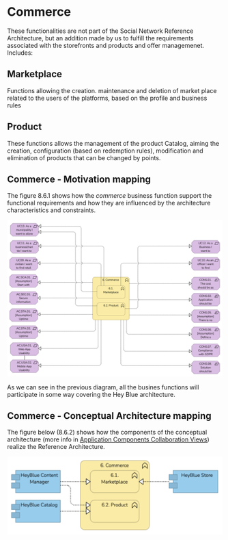 # Commerce

These functionalities are not part of the Social Network Reference Architecture, but an addition made by us to fulfill the requirements associated with the storefronts and products and offer managemenet. Includes:

## Marketplace

Functions allowing the creation. maintenance and deletion of market place related to the users of the platforms, based on the profile and business rules

## Product

These functions allows the management of the product Catalog, aiming the creation, configuration (based on redemption rules), modification and elimination of products that can be changed by points.

## Commerce - Motivation mapping

The figure 8.6.1 shows how the *commerce* business function support the functional requirements and how they are influenced by the architecture characteristics and constraints.

![Figure 8.6.1 - Commerce - Motivation Matrix](/Assets/1.10-Motivation-Commerce-mapping.png "Figure 8.6.1 - Commerce - Motivation Matrix")

As we can see in the previous diagram, all the busines functions will participate in some way covering the Hey Blue architecture.

## Commerce - Conceptual Architecture mapping

The figure below (8.6.2) shows how the components of the conceptual architecture (more info in [Application Components Collaboration Views](/README.md#application-component-collaboration-views)) realize the Reference Architecture.

![Figure 8.6.2 - Commerce Conceptual Architecture Mapping](/Assets/Commerce-Conceptual-Architecture-Mapping.png "Figure 8.6.2 - Commerce Conceptual Architecture Mapping")